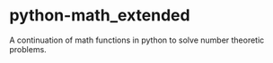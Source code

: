 # python-math_extended
A continuation of math functions in python to solve number theoretic problems.

